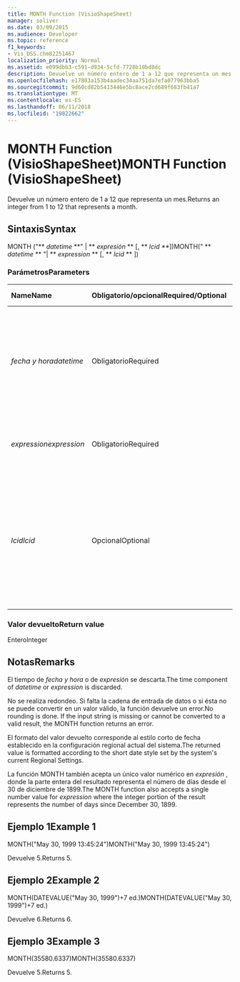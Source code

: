 ```yaml
---
title: MONTH Function (VisioShapeSheet)
manager: soliver
ms.date: 03/09/2015
ms.audience: Developer
ms.topic: reference
f1_keywords:
- Vis_DSS.chm82251467
localization_priority: Normal
ms.assetid: e099dbb3-c591-d934-5cfd-7728b10bd8dc
description: Devuelve un número entero de 1 a 12 que representa un mes.
ms.openlocfilehash: e17803a153b4aadec34aa751da7efa077963bba5
ms.sourcegitcommit: 9d60cd82b5413446e5bc8ace2cd689f683fb41a7
ms.translationtype: MT
ms.contentlocale: es-ES
ms.lasthandoff: 06/11/2018
ms.locfileid: "19822662"
---
```

# <a name="month-function-visioshapesheet"></a><span data-ttu-id="18cc4-103">MONTH Function (VisioShapeSheet)</span><span class="sxs-lookup"><span data-stu-id="18cc4-103">MONTH Function (VisioShapeSheet)</span></span>

<span data-ttu-id="18cc4-104">Devuelve un número entero de 1 a 12 que representa un mes.</span><span class="sxs-lookup"><span data-stu-id="18cc4-104">Returns an integer from 1 to 12 that represents a month.</span></span>
  
## <a name="syntax"></a><span data-ttu-id="18cc4-105">Sintaxis</span><span class="sxs-lookup"><span data-stu-id="18cc4-105">Syntax</span></span>

<span data-ttu-id="18cc4-106">MONTH ("** *datetime* **" | ** *expresión* ** [, ** *lcid* **])</span><span class="sxs-lookup"><span data-stu-id="18cc4-106">MONTH(" ** *datetime* ** "| ** *expression* ** [, ** *lcid* ** ])</span></span> 
  
### <a name="parameters"></a><span data-ttu-id="18cc4-107">Parámetros</span><span class="sxs-lookup"><span data-stu-id="18cc4-107">Parameters</span></span>

|<span data-ttu-id="18cc4-108">**Name**</span><span class="sxs-lookup"><span data-stu-id="18cc4-108">**Name**</span></span>|<span data-ttu-id="18cc4-109">**Obligatorio/opcional**</span><span class="sxs-lookup"><span data-stu-id="18cc4-109">**Required/Optional**</span></span>|<span data-ttu-id="18cc4-110">**Tipo de datos**</span><span class="sxs-lookup"><span data-stu-id="18cc4-110">**Data Type**</span></span>|<span data-ttu-id="18cc4-111">**Descripción**</span><span class="sxs-lookup"><span data-stu-id="18cc4-111">**Description**</span></span>|
|:-----|:-----|:-----|:-----|
| <span data-ttu-id="18cc4-112">_fecha y hora_</span><span class="sxs-lookup"><span data-stu-id="18cc4-112">_datetime_</span></span> <br/> |<span data-ttu-id="18cc4-113">Obligatorio</span><span class="sxs-lookup"><span data-stu-id="18cc4-113">Required</span></span>  <br/> |<span data-ttu-id="18cc4-114">**String**</span><span class="sxs-lookup"><span data-stu-id="18cc4-114">**String**</span></span> <br/> |<span data-ttu-id="18cc4-115">Cualquier cadena que se pueda reconocer como una fecha y una hora, o una referencia a una celda que contenga una fecha y una hora.</span><span class="sxs-lookup"><span data-stu-id="18cc4-115">Any string commonly recognized as a date and time or a reference to a cell containing a date and time.</span></span>  <br/> |
| <span data-ttu-id="18cc4-116">_expression_</span><span class="sxs-lookup"><span data-stu-id="18cc4-116">_expression_</span></span> <br/> |<span data-ttu-id="18cc4-117">Obligatorio</span><span class="sxs-lookup"><span data-stu-id="18cc4-117">Required</span></span>  <br/> |<span data-ttu-id="18cc4-118">**String**</span><span class="sxs-lookup"><span data-stu-id="18cc4-118">**String**</span></span> <br/> | <span data-ttu-id="18cc4-119">Cualquier expresión que produzca como resultado una fecha y una hora.</span><span class="sxs-lookup"><span data-stu-id="18cc4-119">Any expression that yields a date and time.</span></span>  <br/> |
| <span data-ttu-id="18cc4-120">_lcid_</span><span class="sxs-lookup"><span data-stu-id="18cc4-120">_lcid_</span></span> <br/> |<span data-ttu-id="18cc4-121">Opcional</span><span class="sxs-lookup"><span data-stu-id="18cc4-121">Optional</span></span>  <br/> |<span data-ttu-id="18cc4-122">**Número**</span><span class="sxs-lookup"><span data-stu-id="18cc4-122">**Number**</span></span> <br/> |<span data-ttu-id="18cc4-p101">Identificador regional que se usa para evaluar información de fecha y hora que no sea local. El identificador regional es un número que se describe en los archivos de encabezado del sistema.</span><span class="sxs-lookup"><span data-stu-id="18cc4-p101">The locale identifier to be used in evaluating a nonlocal datetime. The locale identifier is a number described in the system header files.</span></span>  <br/> |
   
### <a name="return-value"></a><span data-ttu-id="18cc4-125">Valor devuelto</span><span class="sxs-lookup"><span data-stu-id="18cc4-125">Return value</span></span>

<span data-ttu-id="18cc4-126">Entero</span><span class="sxs-lookup"><span data-stu-id="18cc4-126">Integer</span></span>
  
## <a name="remarks"></a><span data-ttu-id="18cc4-127">Notas</span><span class="sxs-lookup"><span data-stu-id="18cc4-127">Remarks</span></span>

<span data-ttu-id="18cc4-128">El tiempo de _fecha y hora_ o de _expresión_ se descarta.</span><span class="sxs-lookup"><span data-stu-id="18cc4-128">The time component of  _datetime_ or  _expression_ is discarded.</span></span> 
  
<span data-ttu-id="18cc4-p102">No se realiza redondeo. Si falta la cadena de entrada de datos o si ésta no se puede convertir en un valor válido, la función devuelve un error.</span><span class="sxs-lookup"><span data-stu-id="18cc4-p102">No rounding is done. If the input string is missing or cannot be converted to a valid result, the MONTH function returns an error.</span></span>
  
<span data-ttu-id="18cc4-131">El formato del valor devuelto corresponde al estilo corto de fecha establecido en la configuración regional actual del sistema.</span><span class="sxs-lookup"><span data-stu-id="18cc4-131">The returned value is formatted according to the short date style set by the system's current Regional Settings.</span></span>
  
<span data-ttu-id="18cc4-132">La función MONTH también acepta un único valor numérico en _expresión_ , donde la parte entera del resultado representa el número de días desde el 30 de diciembre de 1899.</span><span class="sxs-lookup"><span data-stu-id="18cc4-132">The MONTH function also accepts a single number value for  _expression_ where the integer portion of the result represents the number of days since December 30, 1899.</span></span> 
  
## <a name="example-1"></a><span data-ttu-id="18cc4-133">Ejemplo 1</span><span class="sxs-lookup"><span data-stu-id="18cc4-133">Example 1</span></span>

<span data-ttu-id="18cc4-134">MONTH("May 30, 1999 13:45:24")</span><span class="sxs-lookup"><span data-stu-id="18cc4-134">MONTH("May 30, 1999 13:45:24")</span></span>
  
<span data-ttu-id="18cc4-135">Devuelve 5.</span><span class="sxs-lookup"><span data-stu-id="18cc4-135">Returns 5.</span></span>
  
## <a name="example-2"></a><span data-ttu-id="18cc4-136">Ejemplo 2</span><span class="sxs-lookup"><span data-stu-id="18cc4-136">Example 2</span></span>

<span data-ttu-id="18cc4-137">MONTH(DATEVALUE("May 30, 1999")+7 ed.)</span><span class="sxs-lookup"><span data-stu-id="18cc4-137">MONTH(DATEVALUE("May 30, 1999")+7 ed.)</span></span>
  
<span data-ttu-id="18cc4-138">Devuelve 6.</span><span class="sxs-lookup"><span data-stu-id="18cc4-138">Returns 6.</span></span>
  
## <a name="example-3"></a><span data-ttu-id="18cc4-139">Ejemplo 3</span><span class="sxs-lookup"><span data-stu-id="18cc4-139">Example 3</span></span>

<span data-ttu-id="18cc4-140">MONTH(35580.6337)</span><span class="sxs-lookup"><span data-stu-id="18cc4-140">MONTH(35580.6337)</span></span>
  
<span data-ttu-id="18cc4-141">Devuelve 5.</span><span class="sxs-lookup"><span data-stu-id="18cc4-141">Returns 5.</span></span>
  

